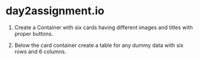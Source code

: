 # day2assignment.io

1. Create a Container with six cards having different images and titles with proper
buttons.

2. Below the card container create a table for any dummy data with six rows and 6
columns.
